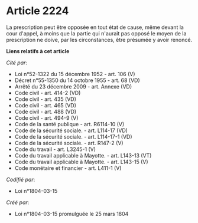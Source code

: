 # Article 2224

La prescription peut être opposée en tout état de cause, même devant la cour d'appel, à moins que la partie qui n'aurait pas
opposé le moyen de la prescription ne doive, par les circonstances, être présumée y avoir renoncé.

**Liens relatifs à cet article**

_Cité par_:

  - Loi n°52-1322 du 15 décembre 1952 - art. 106 (V)
  - Décret n°55-1350 du 14 octobre 1955 - art. 68 (VD)
  - Arrêté du 23 décembre 2009 - art. Annexe (VD)
  - Code civil - art. 414-2 (VD)
  - Code civil - art. 435 (VD)
  - Code civil - art. 465 (VD)
  - Code civil - art. 488 (VD)
  - Code civil - art. 494-9 (V)
  - Code de la santé publique - art. R6114-10 (V)
  - Code de la sécurité sociale. - art. L114-17 (VD)
  - Code de la sécurité sociale. - art. L114-17-1 (VD)
  - Code de la sécurité sociale. - art. R147-2 (V)
  - Code du travail - art. L3245-1 (V)
  - Code du travail applicable à Mayotte. - art. L143-13 (VT)
  - Code du travail applicable à Mayotte. - art. L143-15 (V)
  - Code monétaire et financier - art. L411-1 (V)

_Codifié par_:

  - Loi n°1804-03-15

_Créé par_:

  - Loi n°1804-03-15 promulguée le 25 mars 1804
